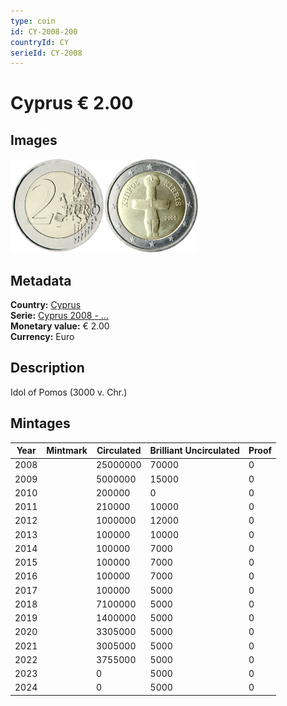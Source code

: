 ```yaml
---
type: coin
id: CY-2008-200
countryId: CY
serieId: CY-2008
---
```


# Cyprus € 2.00

## Images

<img src="../../../Images/common-2007-200.webp" height="150" alt="Front image"><img src="Images/cyprus-2008-200.webp" height="150" alt="Back image">

## Metadata

**Country:** [Cyprus](../index.md)\
**Serie:** [Cyprus 2008 - ...](index.md)\
**Monetary value:** € 2.00\
**Currency:** Euro

## Description

Idol of Pomos (3000 v. Chr.)

## Mintages

| Year | Mintmark | Circulated | Brilliant Uncirculated | Proof |
| ---- | -------- | ---------- | ---------------------- | ----- |
| 2008 |          | 25000000   | 70000                  | 0     |
| 2009 |          | 5000000    | 15000                  | 0     |
| 2010 |          | 200000     | 0                      | 0     |
| 2011 |          | 210000     | 10000                  | 0     |
| 2012 |          | 1000000    | 12000                  | 0     |
| 2013 |          | 100000     | 10000                  | 0     |
| 2014 |          | 100000     | 7000                   | 0     |
| 2015 |          | 100000     | 7000                   | 0     |
| 2016 |          | 100000     | 7000                   | 0     |
| 2017 |          | 100000     | 5000                   | 0     |
| 2018 |          | 7100000    | 5000                   | 0     |
| 2019 |          | 1400000    | 5000                   | 0     |
| 2020 |          | 3305000    | 5000                   | 0     |
| 2021 |          | 3005000    | 5000                   | 0     |
| 2022 |          | 3755000    | 5000                   | 0     |
| 2023 |          | 0          | 5000                   | 0     |
| 2024 |          | 0          | 5000                   | 0     |
